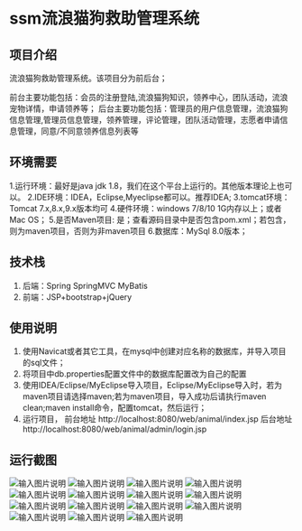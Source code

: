# ssm流浪猫狗救助管理系统

## 项目介绍
流浪猫狗救助管理系统。该项目分为前后台；

前台主要功能包括：会员的注册登陆,流浪猫狗知识，领养中心，团队活动，流浪宠物详情，申请领养等；
后台主要功能包括：管理员的用户信息管理，流浪猫狗信息管理,管理员信息管理，领养管理，评论管理，团队活动管理，志愿者申请信息管理，同意/不同意领养信息列表等

## 环境需要
1.运行环境：最好是java jdk 1.8，我们在这个平台上运行的。其他版本理论上也可以。
2.IDE环境：IDEA，Eclipse,Myeclipse都可以。推荐IDEA;
3.tomcat环境：Tomcat 7.x,8.x,9.x版本均可
4.硬件环境：windows 7/8/10 1G内存以上；或者 Mac OS；
5.是否Maven项目: 是；查看源码目录中是否包含pom.xml；若包含，则为maven项目，否则为非maven项目
6.数据库：MySql 8.0版本；

## 技术栈
1. 后端：Spring SpringMVC MyBatis
2. 前端：JSP+bootstrap+jQuery

## 使用说明
1. 使用Navicat或者其它工具，在mysql中创建对应名称的数据库，并导入项目的sql文件；
2. 将项目中db.properties配置文件中的数据库配置改为自己的配置
3. 使用IDEA/Eclipse/MyEclipse导入项目，Eclipse/MyEclipse导入时，若为maven项目请选择maven;若为maven项目，导入成功后请执行maven clean;maven install命令，配置tomcat，然后运行；
4. 运行项目，
前台地址 http://localhost:8080/web/animal/index.jsp
后台地址 http://localhost:8080/web/animal/admin/login.jsp

## 运行截图
![输入图片说明](https://images.gitee.com/uploads/images/2021/0817/213310_9d0a044d_9599979.jpeg "WechatIMG1865.jpeg")
![输入图片说明](https://images.gitee.com/uploads/images/2021/0817/213319_48b1f63e_9599979.jpeg "WechatIMG1866.jpeg")
![输入图片说明](https://images.gitee.com/uploads/images/2021/0817/213327_0019d8b9_9599979.jpeg "WechatIMG1867.jpeg")
![输入图片说明](https://images.gitee.com/uploads/images/2021/0817/213336_65f6fa10_9599979.jpeg "WechatIMG1868.jpeg")
![输入图片说明](https://images.gitee.com/uploads/images/2021/0817/213344_7562cd94_9599979.jpeg "WechatIMG1869.jpeg")
![输入图片说明](https://images.gitee.com/uploads/images/2021/0817/213352_fa3b61d4_9599979.jpeg "WechatIMG1870.jpeg")
![输入图片说明](https://images.gitee.com/uploads/images/2021/0817/213404_82165479_9599979.jpeg "WechatIMG1871.jpeg")
![输入图片说明](https://images.gitee.com/uploads/images/2021/0817/213413_e0fef85f_9599979.jpeg "WechatIMG1872.jpeg")
![输入图片说明](https://images.gitee.com/uploads/images/2021/0817/213421_1778a168_9599979.jpeg "WechatIMG1873.jpeg")
![输入图片说明](https://images.gitee.com/uploads/images/2021/0817/213428_65fee761_9599979.jpeg "WechatIMG1874.jpeg")
![输入图片说明](https://images.gitee.com/uploads/images/2021/0817/213436_8dff42d0_9599979.jpeg "WechatIMG1875.jpeg")
![输入图片说明](https://images.gitee.com/uploads/images/2021/0817/213443_76917f1d_9599979.jpeg "WechatIMG1876.jpeg")
![输入图片说明](https://images.gitee.com/uploads/images/2021/0817/213451_d00a45e6_9599979.jpeg "WechatIMG1877.jpeg")
![输入图片说明](https://images.gitee.com/uploads/images/2021/0817/213458_36c24c6c_9599979.jpeg "WechatIMG1878.jpeg")
![输入图片说明](https://images.gitee.com/uploads/images/2021/0817/213510_a8afa7e2_9599979.jpeg "WechatIMG1879.jpeg")


